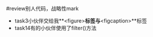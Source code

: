 #review别人代码，战略性mark
- task3小伙伴交给我**&lt;figure&gt;**标签与**&lt;figcaption&gt;**标签
- task14有的小伙伴使用了filter()方法
